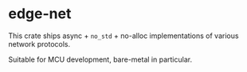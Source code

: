 # edge-net

This crate ships async + `no_std` + no-alloc implementations of various network protocols.

Suitable for MCU development, bare-metal in particular.
